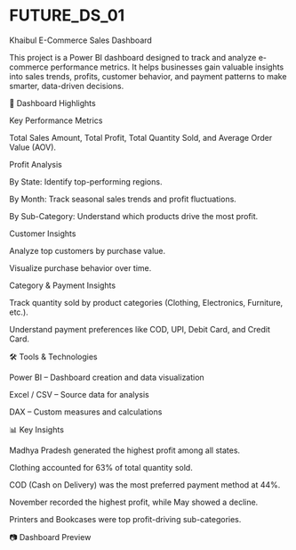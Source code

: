 # FUTURE_DS_01
Khaibul E-Commerce Sales Dashboard

This project is a Power BI dashboard designed to track and analyze e-commerce performance metrics. It helps businesses gain valuable insights into sales trends, profits, customer behavior, and payment patterns to make smarter, data-driven decisions.

🚀 Dashboard Highlights

Key Performance Metrics

Total Sales Amount, Total Profit, Total Quantity Sold, and Average Order Value (AOV).

Profit Analysis

By State: Identify top-performing regions.

By Month: Track seasonal sales trends and profit fluctuations.

By Sub-Category: Understand which products drive the most profit.

Customer Insights

Analyze top customers by purchase value.

Visualize purchase behavior over time.

Category & Payment Insights

Track quantity sold by product categories (Clothing, Electronics, Furniture, etc.).

Understand payment preferences like COD, UPI, Debit Card, and Credit Card.

🛠 Tools & Technologies

Power BI – Dashboard creation and data visualization

Excel / CSV – Source data for analysis

DAX – Custom measures and calculations

📊 Key Insights

Madhya Pradesh generated the highest profit among all states.

Clothing accounted for 63% of total quantity sold.

COD (Cash on Delivery) was the most preferred payment method at 44%.

November recorded the highest profit, while May showed a decline.

Printers and Bookcases were top profit-driving sub-categories.

📷 Dashboard Preview
